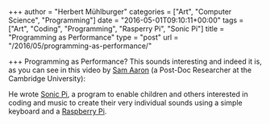 +++
author = "Herbert Mühlburger"
categories = ["Art", "Computer Science", "Programming"]
date = "2016-05-01T09:10:11+00:00"
tags = ["Art", "Coding", "Programming", "Rasperry Pi", "Sonic Pi"]
title = "Programming as Performance"
type = "post"
url = "/2016/05/programming-as-performance/"

+++
Programming as Performance? This sounds interesting and indeed it is, as you can see in this video by <a href="http://sam.aaron.name/" target="_blank">Sam Aaron</a> (a Post-Doc Researcher at the Cambridge University):



He wrote <a href="http://sonic-pi.net/" target="_blank">Sonic Pi</a>, a program to enable children and others interested in coding and music to create their very individual sounds using a simple keyboard and a <a href="https://www.raspberrypi.org/" target="_blank">Raspberry Pi</a>.